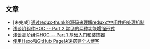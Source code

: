 ## 文章

- [未完成] [通过redux-thunk的源码来理解redux对中间件的处理机制](https://github.com/lewenweijia/blog/issues/4)
- [浅谈阶组件HOC -- Part 2 常见的两种功能增强形式](https://github.com/lewenweijia/blog/issues/3)
- [浅谈高阶组件HOC -- Part 1 基础入门和装饰器](https://github.com/lewenweijia/blog/issues/2)
- [使用Hexo和GitHub Page快速搭建个人博客](https://github.com/lewenweijia/blog/issues/1)
